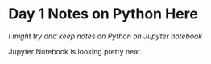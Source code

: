 # Day 1 Notes on Python Here

*I might try and keep notes on Python on Jupyter notebook*

Jupyter Notebook is looking pretty neat. 